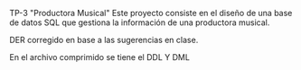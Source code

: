 TP-3 "Productora Musical"
Este proyecto consiste en el diseño de una base de datos SQL que gestiona la información de una productora musical.


DER corregido en base a las sugerencias en clase.


En el archivo comprimido se tiene el DDL Y DML 

